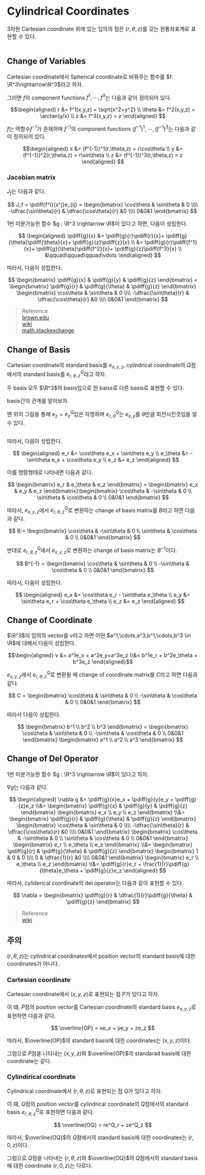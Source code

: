 # Cylindrical Coordinates
3차원 Cartesian coordinate 위에 있는 임의의 점은 $(r,\theta,z)$를 갖는 원통좌표계로 표현할 수 있다.

```{figure} _image/3101.png
```

## Change of Variables
Cartesian coordinate에서 Spherical coordinate로 바꿔주는 함수를 $f: \R^3\rightarrow\R^3$라고 하자.

그러면 $f$의 component functions $f^1,\cdots,f^3$는 다음과 같이 정의되어 있다.

$$\begin{aligned} r &= f^1(x,y,z) = \sqrt{x^2+y^2} \\ \theta &= f^2(x,y,z) = \arctan(y/x) \\ z &= f^3(x,y,z) = z \end{aligned} $$

$f$는 역함수$f^{-1}$가 존재하며 $f^{-1}$의 component functions $(f^{-1})^1,\cdots,(f^{-1})^3$는 다음과 같이 정의되어 있다.

$$\begin{aligned} x &= (f^{-1})^1(r,\theta,z) = r\cos\theta \\ y &= (f^{-1})^2(r,\theta,z) = r\sin\theta \\ z &= (f^{-1})^3(r,\theta,z) = z \end{aligned} $$

### Jacobian matrix
$J_f$는 다음과 같다.

$$ J_f = \pdiff{f^i}{x^j}e_{ij} = \begin{bmatrix} \cos\theta & \sin\theta & 0 \\\\ -\dfrac{\sin\theta}{r} & \dfrac{\cos\theta}{r} &0 \\\\ 0&0&1 \end{bmatrix} $$

1번 미분가능한 함수 $g : \R^3 \rightarrow \R$이 있다고 하면, 다음이 성립한다.

$$ \begin{aligned}
\pdiff{g}{x} &= \pdiff{g}{r}\pdiff{r}{x}+ \pdiff{g}{\theta}\pdiff{\theta}{x}+ \pdiff{g}{z}\pdiff{z}{x} \\
             &= \pdiff{g}{r}\pdiff{f^1}{x}+ \pdiff{g}{\theta}\pdiff{f^2}{x}+ \pdiff{g}{z}\pdiff{f^3}{x} \\
             &\qquad\qquad\qquad\vdots
\end{aligned}  $$

따라서, 다음이 성립한다.

$$ \begin{bmatrix} \pdiff{g}{x} & \pdiff{g}{y} & \pdiff{g}{z} \end{bmatrix} = \begin{bmatrix} \pdiff{g}{r} & \pdiff{g}{\theta} & \pdiff{g}{z} \end{bmatrix}  \begin{bmatrix} \cos\theta & \sin\theta & 0 \\\\ -\dfrac{\sin\theta}{r} & \dfrac{\cos\theta}{r} &0 \\\\ 0&0&1 \end{bmatrix} $$

> Reference  
> [brown.edu](https://www.brown.edu/Departments/Engineering/Courses/En221/Notes/Polar_Coords/Polar_Coords.htm)  
> [wiki](https://en.wikipedia.org/wiki/Del_in_cylindrical_and_spherical_coordinates)  
> [math.stackexchange](https://math.stackexchange.com/questions/1445288/del-operator-in-cylindrical-coordinates-problem-in-partial-differentiation)  

## Change of Basis
Cartesian coordinate의 standard basis를 $e_{x,y,z}$, cylindrical coordinate의 $Q$점에서의 standard basis를 $e^Q_{r,\theta,z}$라고 하자.

두 basis 모두 $\R^3$의 basis임으로 한 baiss로 다른 basis로 표현할 수 있다.

basis간의 관계를 알아보자.

맨 위의 그림을 통해 $e_z = e^Q_z$임은 자명하며 $e^Q_{r,\theta}$는 $e_{x,y}$를 $\theta$만큼 회전시킨것임을 알 수 있다.

```{figure} _image/3102.png
```

따라서, 다음이 성립한다.

$$ \begin{aligned} e_r &= \cos\theta e_x + \sin\theta e_y \\ e_\theta &= -\sin\theta e_x + \cos\theta e_y \\ e_z &= e_z \end{aligned} $$

이를 행렬형태로 나타내면 다음과 같다.

$$ \begin{bmatrix} e_r & e_\theta & e_z \end{bmatrix} = \begin{bmatrix} e_x & e_y & e_z \end{bmatrix}\begin{bmatrix} \cos\theta & -\sin\theta & 0 \\ \sin\theta & \cos\theta & 0 \\ 0&0&1 \end{bmatrix} $$

따라서, $e_{x,y,z}$에서 $e^Q_{r,\theta,z}$로 변환하는 change of basis matrix를 $B$라고 하면 다음과 같다.

$$ B:= \begin{bmatrix} \cos\theta & -\sin\theta & 0 \\ \sin\theta & \cos\theta & 0 \\ 0&0&1 \end{bmatrix} $$

반대로 $e^Q_{r,\theta,z}$에서 $e_{x,y,z}$로 변환하는 change of basis matrix는 $B^{-1}$이다.

$$ B^{-1} = \begin{bmatrix} \cos\theta & \sin\theta & 0 \\ -\sin\theta & \cos\theta & 0 \\ 0&0&1 \end{bmatrix} $$

따라서, 다음이 성립한다.

$$ \begin{aligned} e_x &= \cos\theta e_r - \sin\theta e_\theta \\ e_y &= \sin\theta e_r + \cos\theta e_\theta \\ e_z &= e_z \end{aligned} $$

## Change of Coordinate
$\R^3$의 임의의 vector를 $v$라고 하면 어떤 $a^1,\cdots,a^3,b^1,\cdots,b^3 \in \R$에 대해서 다음이 성립한다.

 $$\begin{aligned} v &= a^1e_x + a^2e_y+a^3e_z \\&= b^1e_r + b^2e_\theta + b^3e_z  \end{aligned}$$

$e_{x,y,z}$에서 $e^Q_{r,\theta,z}$로 변환될 때 change of coordinate matrix를 $C$라고 하면 다음과 같다.

$$ C = \begin{bmatrix} \cos\theta & \sin\theta & 0 \\ -\sin\theta & \cos\theta & 0 \\ 0&0&1 \end{bmatrix} $$

따라서 다음이 성립한다.

$$ \begin{bmatrix} b^1 \\ b^2 \\ b^3 \end{bmatrix} = \begin{bmatrix} \cos\theta & \sin\theta & 0 \\ -\sin\theta & \cos\theta & 0 \\ 0&0&1 \end{bmatrix} \begin{bmatrix} a^1 \\ a^2 \\ a^3 \end{bmatrix} $$

## Change of Del Operator
1번 미분가능한 함수 $g : \R^3 \rightarrow \R$이 있다고 하자.

$\nabla g$는 다음과 같다.

$$ \begin{aligned} \nabla g &= \pdiff{g}{x}e_x + \pdiff{g}{y}e_y + \pdiff{g}{z}e_z \\&= \begin{bmatrix} \pdiff{g}{x} & \pdiff{g}{y} & \pdiff{g}{z} \end{bmatrix} \begin{bmatrix} e_x \\ e_y \\ e_z \end{bmatrix} \\&= \begin{bmatrix} \pdiff{g}{r} & \pdiff{g}{\theta} & \pdiff{g}{z} \end{bmatrix}  \begin{bmatrix} \cos\theta & \sin\theta & 0 \\\\ -\dfrac{\sin\theta}{r} & \dfrac{\cos\theta}{r} &0 \\\\ 0&0&1 \end{bmatrix} \begin{bmatrix} \cos\theta & -\sin\theta & 0 \\ \sin\theta & \cos\theta & 0 \\ 0&0&1 \end{bmatrix} \begin{bmatrix} e_r \\ e_\theta \\ e_z \end{bmatrix} \\&= \begin{bmatrix} \pdiff{g}{r} & \pdiff{g}{\theta} & \pdiff{g}{z} \end{bmatrix} \begin{bmatrix} 1 & 0 & 0 \\\\ 0 & \dfrac{1}{r} &0 \\\\ 0&0&1 \end{bmatrix} \begin{bmatrix} e_r \\ e_\theta \\ e_z \end{bmatrix} \\&= \pdiff{g}{r}e_r + \frac{1}{r}\pdiff{g}{\theta}e_\theta + \pdiff{g}{z}e_z \end{aligned} $$

따라서, cyliderical coordinate의 del operator는 다음과 같이 표현할 수 있다.

$$ \nabla = \begin{bmatrix} \pdiff{g}{r} & \dfrac{1}{r}\pdiff{g}{\theta} & \pdiff{g}{z} \end{bmatrix} $$

> Reference  
> [wiki](https://en.wikipedia.org/wiki/Del_in_cylindrical_and_spherical_coordinates)  


## 주의
$(r,\theta,z)$는 cylindrical coordinates에서 position vector의 standard basis에 대한 coordinates가 아니다.

### Cartesian coordinate
Cartesian coordinate에서 $(x,y,z)$로 표현되는 점 $P$가 있다고 하자.

이 떄, $P$점의 position vector를 Cartesian coordinate의 standard basis $e_{x,y,z}$로 표현하면 다음과 같다.

$$ \overline{OP} = xe_x + ye_y + ze_z $$

따라서, $\overline{OP}$의 standard basis에 대한  coordinates는 $(x,y,z)$이다.

그럼으로 $P$점을 나타내는 $(x,y,z)$와  $\overline{OP}$의 standarad basis에 대한 coordinate는 같다.

### Cylindirical coordinate
Cylindrical coordinate에서 $(r,\theta,z)$로 표현되는 점 $Q$가 있다고 하자.

이 떄, $Q$점의 position vector를 cylindrical coordinate의 $Q$점에서의 standard basis $e^Q_{r,\theta,z}$로 표현하면 다음과 같다.

$$ \overline{OQ} = re^Q_r + ze^Q_z $$

따라서, $\overline{OQ}$의 $Q$점에서의 standard basis에 대한 coordinates는 $(r,0,z)$이다.

그럼으로 $Q$점을 나타내는 $(r,\theta,z)$와 $\overline{OQ}$의 $Q$점에서의 standard basis에 대한 coordinate $(r,0,z)$는 다르다.
